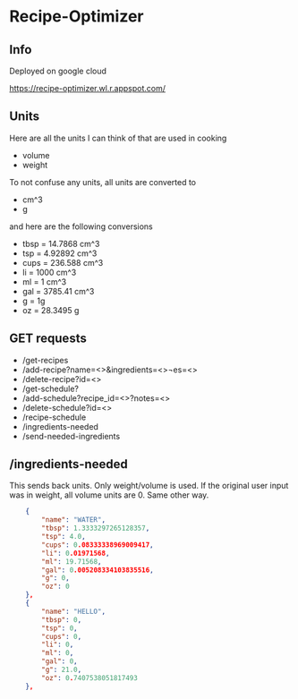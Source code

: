 # Recipe-Optimizer

## Info
Deployed on google cloud <br/>

https://recipe-optimizer.wl.r.appspot.com/

## Units 
Here are all the units I can think of that are used in cooking <br/>
<ul>
    <li> volume </li>
    <li> weight </li>
</ul>

To not confuse any units, all units are converted to

<ul>
    <li> cm^3 </li>
    <li> g </li>
</ul>

and here are the following conversions

<ul>
    <li> tbsp = 14.7868 cm^3 </li>
    <li> tsp  = 4.92892 cm^3</li>
    <li> cups = 236.588 cm^3 </li>
    <li> li = 1000 cm^3</li>
    <li> ml = 1 cm^3 </li>
    <li> gal = 3785.41 cm^3 </li>
    <li> g = 1g </li>
    <li> oz = 28.3495 g </li>
</ul>


## GET requests

<ul>
    <li> /get-recipes</li>
    <li> /add-recipe?name=<>&ingredients=<>&notes=<></li>
    <li> /delete-recipe?id=<></li>
    <li> /get-schedule?</li>
    <li> /add-schedule?recipe_id=<>?notes=<></li>
    <li> /delete-schedule?id=<></li>
    <li> /recipe-schedule</li>
    <li> /ingredients-needed</li>
    <li> /send-needed-ingredients</li>
</ul>

## /ingredients-needed
This sends back units. Only weight/volume is used. If the original 
user input was in weight, all volume units are 0. Same other way.
```json
    {
        "name": "WATER",
        "tbsp": 1.3333297265128357,
        "tsp": 4.0,
        "cups": 0.08333338969009417,
        "li": 0.01971568,
        "ml": 19.71568,
        "gal": 0.005208334103835516,
        "g": 0,
        "oz": 0
    },
    {
        "name": "HELLO",
        "tbsp": 0,
        "tsp": 0,
        "cups": 0,
        "li": 0,
        "ml": 0,
        "gal": 0,
        "g": 21.0,
        "oz": 0.7407538051817493
    },
```